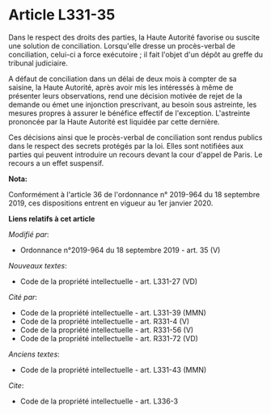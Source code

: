 # Article L331-35

Dans le respect des droits des parties, la Haute Autorité favorise ou suscite une solution de conciliation. Lorsqu'elle
dresse un procès-verbal de conciliation, celui-ci a force exécutoire ; il fait l'objet d'un dépôt au greffe du tribunal
judiciaire.

A défaut de conciliation dans un délai de deux mois à compter de sa saisine, la Haute Autorité, après avoir mis les
intéressés à même de présenter leurs observations, rend une décision motivée de rejet de la demande ou émet une injonction
prescrivant, au besoin sous astreinte, les mesures propres à assurer le bénéfice effectif de l'exception. L'astreinte
prononcée par la Haute Autorité est liquidée par cette dernière.

Ces décisions ainsi que le procès-verbal de conciliation sont rendus publics dans le respect des secrets protégés par la loi.
Elles sont notifiées aux parties qui peuvent introduire un recours devant la cour d'appel de Paris. Le recours a un effet
suspensif.

**Nota:**

Conformément à l'article 36 de l'ordonnance n° 2019-964 du 18 septembre 2019, ces dispositions entrent en vigueur au 1er
janvier 2020.

**Liens relatifs à cet article**

_Modifié par_:

  - Ordonnance n°2019-964 du 18 septembre 2019 - art. 35 (V)

_Nouveaux textes_:

  - Code de la propriété intellectuelle - art. L331-27 (VD)

_Cité par_:

  - Code de la propriété intellectuelle - art. L331-39 (MMN)
  - Code de la propriété intellectuelle - art. R331-4 (V)
  - Code de la propriété intellectuelle - art. R331-56 (V)
  - Code de la propriété intellectuelle - art. R331-72 (VD)

_Anciens textes_:

  - Code de la propriété intellectuelle - art. L331-43 (MMN)

_Cite_:

  - Code de la propriété intellectuelle - art. L336-3
